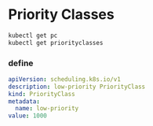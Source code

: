 # Priority Classes
```sh
kubectl get pc
kubectl get priorityclasses
```

### define
```yaml
apiVersion: scheduling.k8s.io/v1
description: low-priority PriorityClass
kind: PriorityClass
metadata:
  name: low-priority
value: 1000
```
